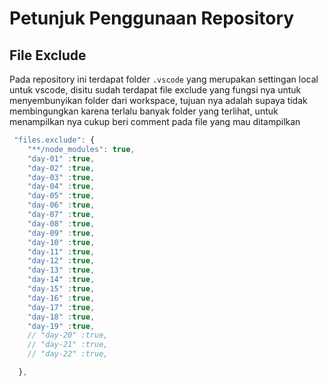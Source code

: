 # Petunjuk Penggunaan Repository
## File Exclude
Pada repository ini terdapat folder `.vscode` yang merupakan settingan local untuk vscode, disitu sudah terdapat file exclude yang fungsi nya untuk menyembunyikan folder dari workspace, tujuan nya adalah supaya tidak membingungkan karena terlalu banyak folder yang terlihat, untuk menampilkan nya cukup beri comment pada file yang mau ditampilkan

```js
 "files.exclude": {
    "**/node_modules": true,
    "day-01" :true,
    "day-02" :true,
    "day-03" :true,
    "day-04" :true,
    "day-05" :true,
    "day-06" :true,
    "day-07" :true,
    "day-08" :true,
    "day-09" :true,
    "day-10" :true,
    "day-11" :true,
    "day-12" :true,
    "day-13" :true,
    "day-14" :true,
    "day-15" :true,
    "day-16" :true,
    "day-17" :true,
    "day-18" :true,
    "day-19" :true,
    // "day-20" :true,
    // "day-21" :true,
    // "day-22" :true,

  },
```